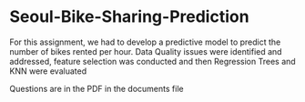 # Seoul-Bike-Sharing-Prediction
For this assignment, we had to develop a predictive model to predict the number of bikes rented per hour.
Data Quality issues were identified and addressed, feature selection was conducted and then Regression Trees and KNN were evaluated

Questions are in the PDF in the documents file

